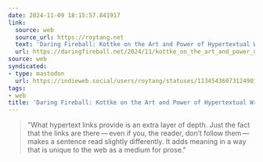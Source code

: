 ```yaml
---
date: 2024-11-09 18:15:57.841917
link:
  source: web
  source_url: https://roytang.net
  text: 'Daring Fireball: Kottke on the Art and Power of Hypertextual Writing'
  url: https://daringfireball.net/2024/11/kottke_on_the_art_and_power_of_hypertextual_writing
source: web
syndicated:
- type: mastodon
  url: https://indieweb.social/users/roytang/statuses/113454360731249012
tags:
- web
title: 'Daring Fireball: Kottke on the Art and Power of Hypertextual Writing'
---
```


> "What hypertext links provide is an extra layer of depth. Just the fact that the links are there — even if you, the reader, don’t follow them — makes a sentence read slightly differently. It adds meaning in a way that is unique to the web as a medium for prose."
